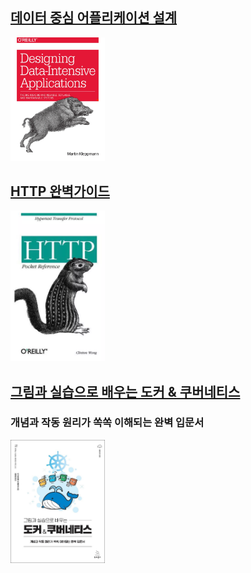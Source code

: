
## [데이터 중심 어플리케이션 설계](ddia)

<img src="img_1.png"  width="30%"/>


## [HTTP 완벽가이드](http-the-definitive-guide)
<img src="img_2.png"  width="30%"/>

## [그림과 실습으로 배우는 도커 & 쿠버네티스](dkkb)
<h3>개념과 작동 원리가 쏙쏙 이해되는 완벽 입문서</h3>

<img src="img.png"  width="30%"/>
